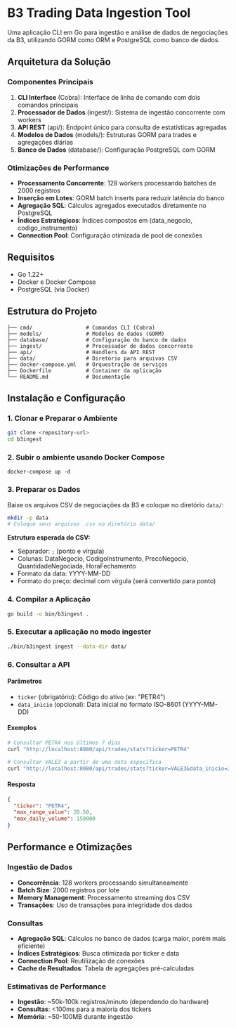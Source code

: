 # B3 Trading Data Ingestion Tool

Uma aplicação CLI em Go para ingestão e análise de dados de negociações da B3, utilizando GORM como ORM e PostgreSQL como banco de dados.

## Arquitetura da Solução

### Componentes Principais

1. **CLI Interface** (Cobra): Interface de linha de comando com dois comandos principais
2. **Processador de Dados** (ingest/): Sistema de ingestão concorrente com workers
3. **API REST** (api/): Endpoint único para consulta de estatísticas agregadas
4. **Modelos de Dados** (models/): Estruturas GORM para trades e agregações diárias
5. **Banco de Dados** (database/): Configuração PostgreSQL com GORM

### Otimizações de Performance

- **Processamento Concorrente**: 128 workers processando batches de 2000 registros
- **Inserção em Lotes**: GORM batch inserts para reduzir latência do banco
- **Agregação SQL**: Cálculos agregados executados diretamente no PostgreSQL
- **Índices Estratégicos**: Índices compostos em (data_negocio, codigo_instrumento)
- **Connection Pool**: Configuração otimizada de pool de conexões

## Requisitos

- Go 1.22+
- Docker e Docker Compose
- PostgreSQL (via Docker)

## Estrutura do Projeto

```
├── cmd/                 # Comandos CLI (Cobra)
├── models/              # Modelos de dados (GORM)
├── database/            # Configuração do banco de dados
├── ingest/              # Processador de dados concorrente
├── api/                 # Handlers da API REST
├── data/                # Diretório para arquivos CSV
├── docker-compose.yml   # Orquestração de serviços
├── Dockerfile           # Container da aplicação
└── README.md            # Documentação
```

## Instalação e Configuração

### 1. Clonar e Preparar o Ambiente

```bash
git clone <repository-url>
cd b3ingest
```

### 2. Subir o ambiente usando Docker Compose
```
docker-compose up -d
```

### 3. Preparar os Dados

Baixe os arquivos CSV de negociações da B3 e coloque no diretório `data/`:

```bash
mkdir -p data
# Coloque seus arquivos .csv no diretório data/
```

**Estrutura esperada do CSV:**
- Separador: `;` (ponto e vírgula)
- Colunas: DataNegocio, CodigoInstrumento, PrecoNegocio, QuantidadeNegociada, HoraFechamento
- Formato da data: YYYY-MM-DD
- Formato do preço: decimal com vírgula (será convertido para ponto)

### 4. Compilar a Aplicação

```bash
go build -o bin/b3ingest .
```

### 5. Executar a aplicação no modo ingester

```bash
./bin/b3ingest ingest --data-dir data/
```

### 6. Consultar a API

#### Parâmetros

- `ticker` (obrigatório): Código do ativo (ex: "PETR4")
- `data_inicio` (opcional): Data inicial no formato ISO-8601 (YYYY-MM-DD)

#### Exemplos

```bash
# Consultar PETR4 nos últimos 7 dias
curl "http://localhost:8080/api/trades/stats?ticker=PETR4"

# Consultar VALE3 a partir de uma data específica
curl "http://localhost:8080/api/trades/stats?ticker=VALE3&data_inicio=2024-01-15"
```

#### Resposta

```json
{
  "ticker": "PETR4",
  "max_range_value": 20.50,
  "max_daily_volume": 150000
}
```

## Performance e Otimizações

### Ingestão de Dados

- **Concorrência**: 128 workers processando simultaneamente
- **Batch Size**: 2000 registros por lote
- **Memory Management**: Processamento streaming dos CSV
- **Transações**: Uso de transações para integridade dos dados

### Consultas

- **Agregação SQL**: Cálculos no banco de dados (carga maior, porém mais eficiente)
- **Índices Estratégicos**: Busca otimizada por ticker e data
- **Connection Pool**: Reutilização de conexões
- **Cache de Resultados**: Tabela de agregações pré-calculadas

### Estimativas de Performance

- **Ingestão**: ~50k-100k registros/minuto (dependendo do hardware)
- **Consultas**: <100ms para a maioria dos tickers
- **Memória**: ~50-100MB durante ingestão